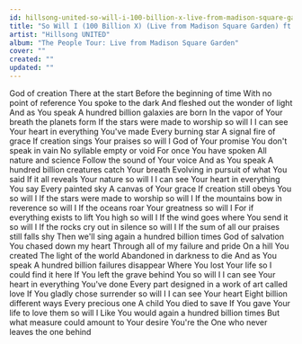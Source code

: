 ```yaml
---
id: hillsong-united-so-will-i-100-billion-x-live-from-madison-square-garden-ft-benjamin-william-hastings
title: "So Will I (100 Billion X) (Live from Madison Square Garden) ft. Benjamin William Hastings"
artist: "Hillsong UNITED"
album: "The People Tour: Live from Madison Square Garden"
cover: ""
created: ""
updated: ""
---
```


God of creation
There at the start
Before the beginning of time
With no point of reference
You spoke to the dark
And fleshed out the wonder of light
And as You speak
A hundred billion galaxies are born
In the vapor of Your breath the planets form
If the stars were made to worship so will I
I can see Your heart in everything You've made
Every burning star
A signal fire of grace
If creation sings Your praises so will I
God of Your promise
You don't speak in vain
No syllable empty or void
For once You have spoken
All nature and science
Follow the sound of Your voice
And as You speak
A hundred billion creatures catch Your breath
Evolving in pursuit of what You said
If it all reveals Your nature so will I
I can see Your heart in everything You say
Every painted sky
A canvas of Your grace
If creation still obeys You so will I
If the stars were made to worship so will I
If the mountains bow in reverence so will I
If the oceans roar Your greatness so will I
For if everything exists to lift You high so will I
If the wind goes where You send it so will I
If the rocks cry out in silence so will I
If the sum of all our praises still falls shy
Then we'll sing again a hundred billion times
God of salvation
You chased down my heart
Through all of my failure and pride
On a hill You created
The light of the world
Abandoned in darkness to die
And as You speak
A hundred billion failures disappear
Where You lost Your life so I could find it here
If You left the grave behind You so will I
I can see Your heart in everything You've done
Every part designed in a work of art called love
If You gladly chose surrender so will I
I can see Your heart
Eight billion different ways
Every precious one
A child You died to save
If You gave Your life to love them so will I
Like You would again a hundred billion times
But what measure could amount to Your desire
You're the One who never leaves the one behind